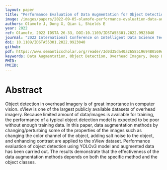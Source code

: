 ```yaml
---
layout: paper
title: "Performance Evaluation of Data Augmentation for Object Detection in XView Dataset"
image: /images/papers/2022-09-05-olamofe-performance-evaluation-data-augmentation.png
authors: Olamofe J, Dong X, Qian L, Shields E
year: 2022
ref: Olamofe, 2022 IDSTA 26-33, DOI:10.1109/IDSTA55301.2022.9923040
journal: "2022 International Conference on Intelligent Data Science Technologies and Applications (IDSTA)"
doi: 10.1109/IDSTA55301.2022.9923040
github:
pdf: https://www.semanticscholar.org/reader/3d0d35da40a265851969480569d7b06cdb412cb8
keywords: Data Augmentation, Object Detection, Overhead Imagery, Deep Learning
PMID: 
PMCID: 
---
```


# Abstract

Object detection in overhead imagery is of great importance in computer vision. xView is one of the largest publicly available datasets of overhead imagery. Because limited amount of data/images is available for training, the performance of a typical object detection model is expected to be poor without enough training data. In this paper, data augmentation methods by changing/perturbing some of the properties of the images such as changing the color channel of the object, adding salt noise to the object, and enhancing contrast are applied to the xView dataset. Performance evaluation of object detection using YOLOv3 model and augmented data has been carried out. The results demonstrate that the effectiveness of the data augmentation methods depends on both the specific method and the object classes.
